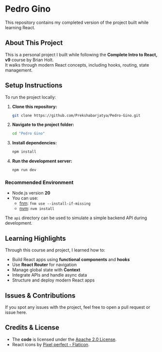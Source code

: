 # Pedro Gino

This repository contains my completed version of the project built while learning React.


## About This Project

This is a personal project I built while following the **Complete Intro to React, v9** course by Brian Holt.  
It walks through modern React concepts, including hooks, routing, state management.


## Setup Instructions

To run the project locally:

1. **Clone this repository:**
   ```bash
   git clone https://github.com/Prekshabarjatya/Pedro-Gino.git
   ```

2. **Navigate to the project folder:**
   ```bash
   cd "Pedro Gino"
   ```

3. **Install dependencies:**
   ```bash
   npm install
   ```

4. **Run the development server:**
   ```bash
   npm run dev
   ```

### Recommended Environment

* Node.js version **20**
* You can use:
  * [fnm](https://github.com/Schniz/fnm): `fnm use --install-if-missing`
  * [nvm](https://github.com/nvm-sh/nvm): `nvm install`

The `api` directory can be used to simulate a simple backend API during development.


## Learning Highlights

Through this course and project, I learned how to:

* Build React apps using **functional components** and **hooks**
* Use **React Router** for navigation
* Manage global state with **Context**
* Integrate APIs and handle async data
* Structure and deploy modern React apps


## Issues & Contributions

If you spot any issues with the project, feel free to open a pull request or issue here.  

## Credits & License

* The **code** is licensed under the [Apache 2.0 License](https://www.apache.org/licenses/LICENSE-2.0).
* React icons by [Pixel perfect - Flaticon](https://www.flaticon.com/free-icons/react).

